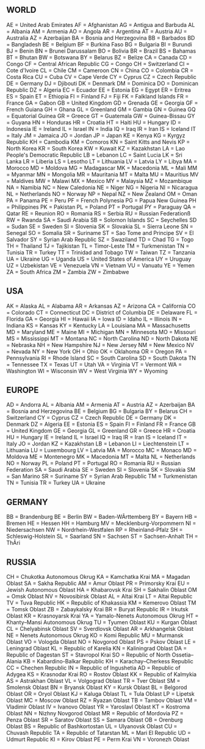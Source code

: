 WORLD
------------------------------
AE = United Arab Emirates
AF = Afghanistan
AG = Antigua and Barbuda
AL = Albania
AM = Armenia
AO = Angola
AR = Argentina
AT = Austria
AU = Australia
AZ = Azerbaijan
BA = Bosnia and Herzegovina
BB = Barbados
BD = Bangladesh
BE = Belgium
BF = Burkina Faso
BG = Bulgaria
BI = Burundi
BJ = Benin
BN = Brunei Darussalam
BO = Bolivia
BR = Brazil
BS = Bahamas
BT = Bhutan
BW = Botswana
BY = Belarus
BZ = Belize
CA = Canada
CD = Congo
CF = Central African Republic
CG = Congo
CH = Switzerland
CI = Cote d'Ivoire
CL = Chile
CM = Cameroon
CN = China
CO = Colombia
CR = Costa Rica
CU = Cuba
CV = Cape Verde
CY = Cyprus
CZ = Czech Republic
DE = Germany
DJ = Djibouti
DK = Denmark
DM = Dominica
DO = Dominican Republic
DZ = Algeria
EC = Ecuador
EE = Estonia
EG = Egypt
ER = Eritrea
ES = Spain
ET = Ethiopia
FI = Finland
FJ = Fiji
FK = Falkland Islands
FR = France
GA = Gabon
GB = United Kingdom
GD = Grenada
GE = Georgia
GF = French Guiana
GH = Ghana
GL = Greenland
GM = Gambia
GN = Guinea
GQ = Equatorial Guinea
GR = Greece
GT = Guatemala
GW = Guinea-Bissau
GY = Guyana
HN = Honduras
HR = Croatia
HT = Haiti
HU = Hungary
ID = Indonesia
IE = Ireland
IL = Israel
IN = India
IQ = Iraq
IR = Iran
IS = Iceland
IT = Italy
JM = Jamaica
JO = Jordan
JP = Japan
KE = Kenya
KG = Kyrgyz Republic
KH = Cambodia
KM = Comoros
KN = Saint Kitts and Nevis
KP = North Korea
KR = South Korea
KW = Kuwait
KZ = Kazakhstan
LA = Lao People's Democratic Republic
LB = Lebanon
LC = Saint Lucia
LK = Sri Lanka
LR = Liberia
LS = Lesotho
LT = Lithuania
LV = Latvia
LY = Libya
MA = Morocco
MD = Moldova
MG = Madagascar
MK = Macedonia
ML = Mali
MM = Myanmar
MN = Mongolia
MR = Mauritania
MT = Malta
MU = Mauritius
MV = Maldives
MW = Malawi
MX = Mexico
MY = Malaysia
MZ = Mozambique
NA = Namibia
NC = New Caledonia
NE = Niger
NG = Nigeria
NI = Nicaragua
NL = Netherlands
NO = Norway
NP = Nepal
NZ = New Zealand
OM = Oman
PA = Panama
PE = Peru
PF = French Polynesia
PG = Papua New Guinea
PH = Philippines
PK = Pakistan
PL = Poland
PT = Portugal
PY = Paraguay
QA = Qatar
RE = Reunion
RO = Romania
RS = Serbia
RU = Russian Federationß
RW = Rwanda
SA = Saudi Arabia
SB = Solomon Islands
SC = Seychelles
SD = Sudan
SE = Sweden
SI = Slovenia
SK = Slovakia
SL = Sierra Leone
SN = Senegal
SO = Somalia
SR = Suriname
ST = Sao Tome and Principe
SV = El Salvador
SY = Syrian Arab Republic
SZ = Swaziland
TD = Chad
TG = Togo
TH = Thailand
TJ = Tajikistan
TL = Timor-Leste
TM = Turkmenistan
TN = Tunisia
TR = Turkey
TT = Trinidad and Tobago
TW = Taiwan
TZ = Tanzania
UA = Ukraine
UG = Uganda
US = United States of America
UY = Uruguay
UZ = Uzbekistan
VE = Venezuela
VN = Vietnam
VU = Vanuatu
YE = Yemen
ZA = South Africa
ZM = Zambia
ZW = Zimbabwe

USA
------------------------------
AK = Alaska
AL = Alabama
AR = Arkansas
AZ = Arizona
CA = California
CO = Colorado
CT = Connecticut
DC = District of Columbia
DE = Delaware
FL = Florida
GA = Georgia
HI = Hawaii
IA = Iowa
ID = Idaho
IL = Illinois
IN = Indiana
KS = Kansas
KY = Kentucky
LA = Louisiana
MA = Massachusetts
MD = Maryland
ME = Maine
MI = Michigan
MN = Minnesota
MO = Missouri
MS = Mississippi
MT = Montana
NC = North Carolina
ND = North Dakota
NE = Nebraska
NH = New Hampshire
NJ = New Jersey
NM = New Mexico
NV = Nevada
NY = New York
OH = Ohio
OK = Oklahoma
OR = Oregon
PA = Pennsylvania
RI = Rhode Island
SC = South Carolina
SD = South Dakota
TN = Tennessee
TX = Texas
UT = Utah
VA = Virginia
VT = Vermont
WA = Washington
WI = Wisconsin
WV = West Virginia
WY = Wyoming

EUROPE
------------------------------
AD = Andorra
AL = Albania
AM = Armenia
AT = Austria
AZ = Azerbaijan
BA = Bosnia and Herzegovina
BE = Belgium
BG = Bulgaria
BY = Belarus
CH = Switzerland
CY = Cyprus
CZ = Czech Republic
DE = Germany
DK = Denmark
DZ = Algeria
EE = Estonia
ES = Spain
FI = Finland
FR = France
GB = United Kingdom
GE = Georgia
GL = Greenland
GR = Greece
HR = Croatia
HU = Hungary
IE = Ireland
IL = Israel
IQ = Iraq
IR = Iran
IS = Iceland
IT = Italy
JO = Jordan
KZ = Kazakhstan
LB = Lebanon
LI = Liechtenstein
LT = Lithuania
LU = Luxembourg
LV = Latvia
MA = Morocco
MC = Monaco
MD = Moldova
ME = Montenegro
MK = Macedonia
MT = Malta
NL = Netherlands
NO = Norway
PL = Poland
PT = Portugal
RO = Romania
RU = Russian Federation
SA = Saudi Arabia
SE = Sweden
SI = Slovenia
SK = Slovakia
SM = San Marino
SR = Suriname
SY = Syrian Arab Republic
TM = Turkmenistan
TN = Tunisia
TR = Turkey
UA = Ukraine

GERMANY
------------------------------
BB = Brandenburg
BE = Berlin
BW = Baden-WÃrttemberg
BY = Bayern
HB = Bremen
HE = Hessen
HH = Hamburg
MV = Mecklenburg-Vorpommern
NI = Niedersachsen
NW = Nordrhein-Westfalen
RP = Rheinland-Pfalz
SH = Schleswig-Holstein
SL = Saarland
SN = Sachsen
ST = Sachsen-Anhalt
TH = ThÃri

RUSSIA
------------------------------
CH = Chukotka Autonomous Okrug
KA = Kamchatka Krai
MA = Magadan Oblast
SA = Sakha Republic
AM = Amur Oblast
PR = Primorsky Krai
EU = Jewish Autonomous Oblast
HA = Khabarovsk Krai
SH = Sakhalin Oblast
OM = Omsk Oblast
NV = Novosibirsk Oblast
AL = Altai Krai
LT = Altai Republic
TV = Tuva Republic
HK = Republic of Khakassia
KM = Kemerovo Oblast
TM = Tomsk Oblast
ZB = Zabaykalsky Krai
BR = Buryat Republic
IR = Irkutsk Oblast
KR = Krasnoyarsk Krai
YA = Yamalo-Nenets Autonomous Okrug
HT = Khanty–Mansi Autonomous Okrug
TU = Tyumen Oblast
KU = Kurgan Oblast
CL = Chelyabinsk Oblast
SV = Sverdlovsk Oblast
AR = Arkhangelsk Oblast
NE = Nenets Autonomous Okrug
KO = Komi Republic
MU = Murmansk Oblast
VO = Vologda Oblast
NO = Novgorod Oblast
PS = Pskov Oblast
LE = Leningrad Oblast
KL = Republic of Karelia
KN = Kaliningrad Oblast
DA = Republic of Dagestan
ST = Stavropol Krai
SO = Republic of North Ossetia–Alania
KB = Kabardino-Balkar Republic
KH = Karachay–Cherkess Republic
CC = Chechen Republic
IN = Republic of Ingushetia
AD = Republic of Adygea
KS = Krasnodar Krai
RO = Rostov Oblast
KK = Republic of Kalmykia
AS = Astrakhan Oblast
VL = Volgograd Oblast
TR = Tver Oblast
SM = Smolensk Oblast
BN = Bryansk Oblast
KY = Kursk Oblast
BL = Belgorod Oblast
OR = Oryol Oblast
KJ = Kaluga Oblast
TL = Tula Oblast
LP = Lipetsk Oblast
MC = Moscow Oblast
RZ = Ryazan Oblast
TB = Tambov Oblast
VM = Vladimir Oblast
IV = Ivanovo Oblast
YR = Yaroslavl Oblast
KT = Kostroma Oblast
NN = Nizhny Novgorod Oblast
MR = Republic of Mordovia
PZ = Penza Oblast
SR = Saratov Oblast
SS = Samara Oblast
OB = Orenburg Oblast
BS = Republic of Bashkortostan
UL = Ulyanovsk Oblast
CU = Chuvash Republic
TA = Republic of Tatarstan
ML = Mari El Republic
UD = Udmurt Republic
KI = Kirov Oblast
PE = Perm Krai
VN = Voronezh Oblast